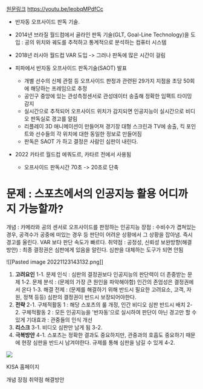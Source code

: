 [원문링크](https://blog.naver.com/PostList.naver?blogId=with_msip&categoryNo=56&from=postList)
https://youtu.be/leobqMPdfCc
- 반자동 오프사이드 판독 기술.

- 2014년 브라질 월드컴에서 골라인 판독 기술(GLT, Goal-Line Technology)을 도입 : 공의 위치와 궤도를 추적하고 통계적으로 분석하는 컴퓨터 시스템
- 2018년 러시아 월드컵 VAR 도입 -> 그러나 판독에 많은 시간이 걸림
- 피파에서 반자동 오프사이드 판독기술(SAOT) 발표
	- 개별 선수의 신체 관절 등 오프사이드 판정과 관련된 29가지 지점을 초당 50회에 해당하는 프레임으로 추정
	- 공인구 중앙에 있는 관성측정센서로 관성데이터 송출해 정확한 임팩트 타이밍 감지
	- 실시간으로 추적되어 오프사이드 위치가 감지되면 인공지능이 실시간으로 비디오 판독실로 경고를 알림
	- 리플레이 3D 애니메이션이 만들어져 경기장 대형 스크린과 TV에 송출, 킥 포인트와 선수들의 각 위치에 대한 동일한 정보로 만들어짐
	- 판독은 SAOT 가 하고 결정은 사람인 심판이 내린다.
- 2022 카타르 월드컵 에쿼도르, 카타르 전에서 사용됨
	- 오프사이드 판독시간 70초 -> 20초로 단축



# 문제 : 스포츠에서의 인공지능 활용 어디까지 가능할까? 
개념 : 카메라와 공의 센서로 오프사이드를 판정하는 인공지능
장점 : 수비수가 겹쳐있는 경우, 공격수가 공중에 떠있는 경우 등 판단이 어려운 상황에서 그 상황을 잡아냄. 즉시 경고를 울린다. VAR 보다 판단 속도가 빠르다.
취약점 : 공정성, 신뢰성
보완방향(해결방안) : 최종 결정권은 심판에게 있음을 알린다. 심판을 대체하는 도구가 되면 안됨

![[Pasted image 20221123143132.png]]

1. **고려요인**
	1-1. 문제 인식 : 심판의 결정권보다 인공지능의 판단력이 더 존중받는 문제
	1-2. 문제 분석 : (문제의 가장 큰 원인을 파악해야함) 인간의 존엄성은 결정권에서 온다
	1-3. 해결 전제 : (문제를 해결하기 위해 반드시 필요한 고려요소, 고객, 자원, 정책 등등)
				심판의 결정권이 반드시 보장되어야한다.
2. **전략**
	2-1. 구체적활동 1 : 해당 스포츠의 룰 개정, 인간 비디오 심판 반드시 배치
	2-2. 구체적활동 2 : 모든 인공지능을 '반자동'으로 실시하여 판단이 아닌 경고만 할 수 있게
	기대효과 : 관중들의 인식 개선
3. **리스크**
	3-1. 비디오 심판만 남게 됨
	3-2. 
4. **극복방안**
	4-1. 스포츠는 정확한 결과도 중요하지만, 관중과의 호흡도 중요하기 때문에 현장 심판을 반드시 남겨야한다. 규제를 통해 심판을 남길 수 있게
	4-2. 





![](https://blog.kakaocdn.net/dn/brVg2A/btrGS4VqqUc/FIqH7yJZnezvOIK3gqvGZ1/img.png)

KISA 홈페이지

개념
장점
취약점
해결방안